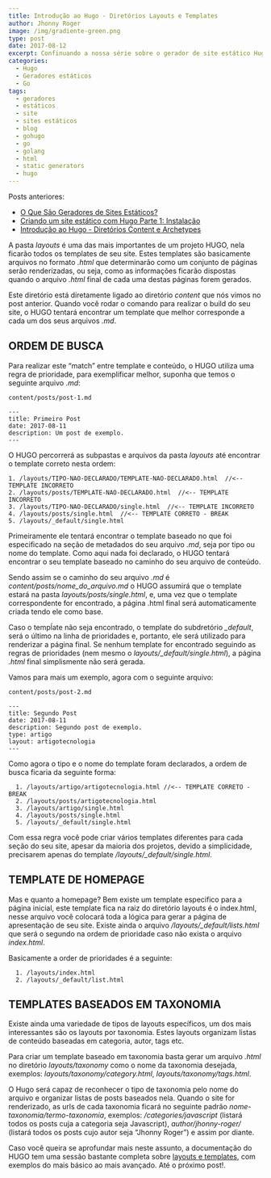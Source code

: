 ```yaml
---
title: Introdução ao Hugo - Diretórios Layouts e Templates
author: Jhonny Roger
image: /img/gradiente-green.png
type: post
date: 2017-08-12
excerpt: Confinuando a nossa série sobre o gerador de site estático Hugo, hoje falaremos sobre um das partes mais importantes do projeto, o diretório layouts e algumas regras sobre templates.
categories:
  - Hugo
  - Geradores estáticos
  - Go
tags:
  - geradores
  - estáticos
  - site
  - sites estáticos
  - blog
  - gohugo
  - go
  - golang
  - html
  - static generators
  - hugo
---
```


Posts anteriores:

- [O Que São Geradores de Sites Estáticos?](/o-que-sao-geradores-de-sites-estaticos/)
- [Criando um site estático com Hugo Parte 1: Instalação](/criando-um-site-estatico-com-hugo-parte-1-instalacao/)
- [Introdução ao Hugo - Diretórios Content e Archetypes](/introducao-ao-hugo-diretorios-content-e-archetypes/)


A pasta *layouts* é uma das mais importantes de um projeto HUGO, nela ficarão todos os templates de seu site. Estes templates são basicamente arquivos no formato *.html* que determinarão como um conjunto de páginas serão renderizadas, ou seja, como as informações ficarão dispostas quando o arquivo *.html* final de cada uma destas páginas forem gerados. 

Este diretório está diretamente ligado ao diretório *content* que nós vimos no post anterior. Quando você rodar o comando para realizar o build do seu site, o HUGO tentará encontrar um template que melhor corresponde a cada um dos seus arquivos *.md*.  

ORDEM DE BUSCA
--------------

Para realizar este “match” entre template e conteúdo, o HUGO utiliza uma regra de prioridade, para exemplificar melhor, suponha que temos o seguinte arquivo *.md*: 
 
    content/posts/post-1.md

    ---
    title: Primeiro Post
    date: 2017-08-11
    description: Um post de exemplo.
    ---
      

O HUGO percorrerá as subpastas e arquivos da pasta *layouts* até encontrar o template correto nesta ordem:

    1. /layouts/TIPO-NAO-DECLARADO/TEMPLATE-NAO-DECLARADO.html  //<-- TEMPLATE INCORRETO
    2. /layouts/posts/TEMPLATE-NAO-DECLARADO.html  //<-- TEMPLATE INCORRETO 
    3. /layouts/TIPO-NAO-DECLARADO/single.html  //<-- TEMPLATE INCORRETO
    4. /layouts/posts/single.html  //<-- TEMPLATE CORRETO - BREAK
    5. /layouts/_default/single.html

Primeiramente ele tentará encontrar o template baseado no que foi especificado na seção de metadados do seu arquivo *.md*, seja por tipo ou nome do template. Como aqui nada foi declarado, o HUGO tentará encontrar o seu template baseado no caminho do seu arquivo de conteúdo.

Sendo assim se o caminho do seu arquivo *.md* é *content/posts/nome_do_arquivo.md* o HUGO assumirá que o template estará na pasta *layouts/posts/single.html*, e, uma vez que o template correspondente for encontrado, a página .html final será automaticamente criada tendo ele como base. 

Caso o tempĺate não seja encontrado, o template do subdretório *_default*, será o último na linha de prioridades e, portanto, ele será utilizado para renderizar a página final. Se nenhum template for encontrado seguindo as regras de prioridades (nem mesmo o *layouts/_default/single.html*), a página *.html* final simplismente não será gerada. 

Vamos para mais um exemplo, agora com o seguinte arquivo: 

    content/posts/post-2.md

    ---
    title: Segundo Post
    date: 2017-08-11
    description: Segundo post de exemplo.
    type: artigo
    layout: artigotecnologia
    ---

Como agora o tipo e o nome do template foram declarados, a ordem de busca ficaria da seguinte forma:

      1. /layouts/artigo/artigotecnologia.html //<-- TEMPLATE CORRETO - BREAK
      2. /layouts/posts/artigotecnologia.html 
      3. /layouts/artigo/single.html
      4. /layouts/posts/single.html
      5. /layouts/_default/single.html

Com essa regra você pode criar vários templates diferentes para cada seção do seu site, apesar da maioria dos projetos, devido a simplicidade, precisarem apenas do template */layouts/_default/single.html*. 

TEMPLATE DE HOMEPAGE
--------------------

Mas e quanto a homepage? Bem existe um template especifico para a página inicial, este template fica na raiz do diretório layouts é o index.html, nesse arquivo você colocará toda a lógica para gerar a página de apresentação de seu site. Existe ainda o arquivo */layouts/_default/lists.html* que será o segundo na ordem de prioridade caso não exista o arquivo *index.html*.

Basicamente a order de prioridades é a seguinte:

      1. /layouts/index.html
      2. /layouts/_default/list.html

TEMPLATES BASEADOS EM TAXONOMIA
--------------------------------

Existe ainda uma variedade de tipos de layouts específicos, um dos mais interessantes são os layouts por taxonomia. Estes layouts organizam listas de conteúdo baseadas em categoria, autor, tags etc.  

Para criar um template baseado em taxonomia basta gerar um arquivo *.html* no diretório *layouts/taxonomy* como o nome da taxonomia desejada, exemplos: *layouts/taxonomy/category.html*, *layouts/taxonomy/tags.html*.  

O Hugo será capaz de reconhecer o tipo de taxonomia pelo nome do arquivo e organizar listas de posts baseados nela. Quando o site for renderizado, as urls de cada taxonomia ficará no seguinte padrão *nome-taxonomia/termo-taxonomia*, exemplos: */categories/javascript* (listará todos os posts cuja a categoria seja Javascript), *author/jhonny-roger/* (listará todos os posts cujo autor seja “Jhonny Roger”) e assim por diante. 

Caso você queira se aprofundar mais neste assunto, a documentação do HUGO tem uma sessão bastante completa sobre [layouts e templates](https://gohugo.io/templates/.), com exemplos do mais básico ao mais avançado. Até o próximo post!. 